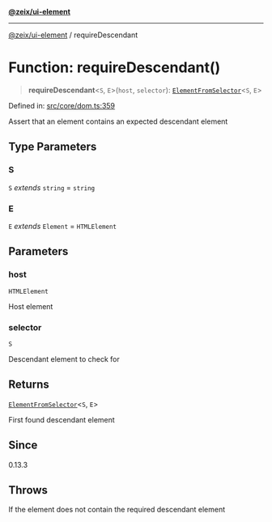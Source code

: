 [**@zeix/ui-element**](../README.md)

***

[@zeix/ui-element](../globals.md) / requireDescendant

# Function: requireDescendant()

> **requireDescendant**\<`S`, `E`\>(`host`, `selector`): [`ElementFromSelector`](../type-aliases/ElementFromSelector.md)\<`S`, `E`\>

Defined in: [src/core/dom.ts:359](https://github.com/zeixcom/ui-element/blob/29b42270573af1b19b68f0383c60c6f1221e3f0d/src/core/dom.ts#L359)

Assert that an element contains an expected descendant element

## Type Parameters

### S

`S` *extends* `string` = `string`

### E

`E` *extends* `Element` = `HTMLElement`

## Parameters

### host

`HTMLElement`

Host element

### selector

`S`

Descendant element to check for

## Returns

[`ElementFromSelector`](../type-aliases/ElementFromSelector.md)\<`S`, `E`\>

First found descendant element

## Since

0.13.3

## Throws

If the element does not contain the required descendant element
